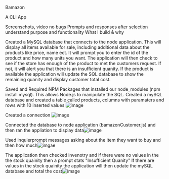 Bamazon

A CLI App

Screenschots, video
  no bugs
  Prompts and responses after selection
  understand purpose and functionality
  What I build & why
  
Created a MySQL database that connects to the node application. This will display all items available for sale, including additional data about the products like price, name ect. It will prompt you to enter the id of the product and how many units you want. The application will then check to see if the store has enough of the product to met the customers request. If not, it will alert you that there is an insufficient quanity. If the product is available the application will update the SQL database to show the remaining quanity and display customer total cost. 

Saved and Required NPM Packages that installed our node_modules (npm install mysql). This allows Node.js to manipulate the SQL.
Created a mySQL database and created a table called products, columns with paramaters and rows with 10 inserted values ![image](https://github.com/forsa9828/bamazon/blob/master/Created%20Database%20in%20mysql.PNG)

Created a connection ![image](https://github.com/forsa9828/bamazon/blob/master/connected.PNG)

Connected the database to node application (bamazonCustomer.js) and then ran the appliation to display data![image](https://github.com/forsa9828/bamazon/blob/master/Query.PNG)

Used inquierprompt messages asking about the item they want to buy and then how much![imgae](https://github.com/forsa9828/bamazon/blob/master/prompts.PNG)

The application then checked invenotry and if there were no values in the the stock quainity then a prompt stats "Insufficient Quanity"
If there are values in the stock quainity the application will then update the mySQL database and total the cost![image](https://github.com/forsa9828/bamazon/blob/master/Total.PNG)
   
